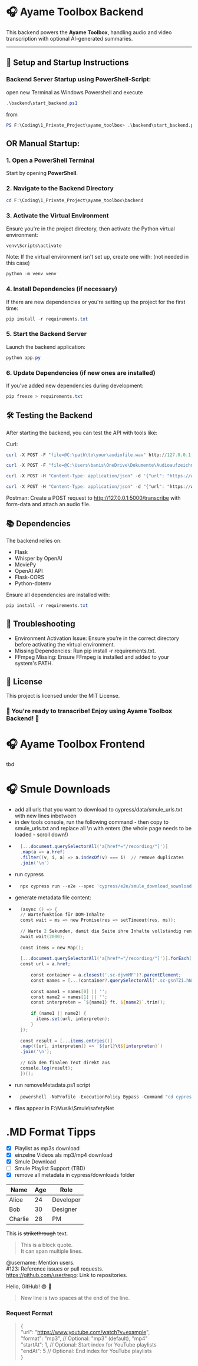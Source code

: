 # 🎧 Ayame Toolbox Backend

This backend powers the **Ayame Toolbox**, handling audio and video transcription with optional AI-generated summaries.

---

## 🚀 **Setup and Startup Instructions**

### Backend Server Startup using PowerShell-Script:
open new Terminal as Windows Powershell and execute 
```powershell
.\backend\start_backend.ps1
```
from
```powershell
PS F:\Coding\1_Private_Project\ayame_toolbox> .\backend\start_backend.ps1
```

## OR Manual Startup:
### 1. **Open a PowerShell Terminal**
Start by opening **PowerShell**.

### 2. **Navigate to the Backend Directory**
```powershell
cd F:\Coding\1_Private_Project\ayame_toolbox\backend
```

### 3. **Activate the Virtual Environment**
Ensure you're in the project directory, then activate the Python virtual environment:

```powershell
venv\Scripts\activate
```

Note: If the virtual environment isn't set up, create one with: (not needed in this case)

```powershell
python -m venv venv
```

### 4. **Install Dependencies (if necessary)**
If there are new dependencies or you're setting up the project for the first time:

```powershell
pip install -r requirements.txt
```

### 5. **Start the Backend Server**
Launch the backend application:

```powershell
python app.py
```

### 6. **Update Dependencies (if new ones are installed)**
If you've added new dependencies during development:

```powershell
pip freeze > requirements.txt
```

## 🛠️ **Testing the Backend**
After starting the backend, you can test the API with tools like:

Curl:
```powershell
curl -X POST -F "file=@C:\path\to\your\audiofile.wav" http://127.0.0.1:5000/transcribe
```
```powershell
curl -X POST -F "file=@C:\Users\banis\OneDrive\Dokumente\Audioaufzeichnungen\Multi Lingual language transcription test.wav" http://127.0.0.1:5000/transcribe
```
```powershell
curl -X POST -H "Content-Type: application/json" -d '{"url": "https://www.youtube.com/watch?v=bGci1ixhveI&list=WL&index=2&t=6305s", "format": "mp4"}'
```
```powershell
curl -X POST -H "Content-Type: application/json" -d "{"url": "https://www.smule.com/recording/example"}" http://127.0.0.1:5000/download
```
Postman: Create a POST request to http://127.0.0.1:5000/transcribe with form-data and attach an audio file.

## 📚 Dependencies
The backend relies on:

- Flask
- Whisper by OpenAI
- MoviePy
- OpenAI API
- Flask-CORS
- Python-dotenv

Ensure all dependencies are installed with:

```powershell
pip install -r requirements.txt
```

## 🐛 Troubleshooting
- Environment Activation Issue: Ensure you’re in the correct directory before activating the virtual environment.
- Missing Dependencies: Run pip install -r requirements.txt.
- FFmpeg Missing: Ensure FFmpeg is installed and added to your system's PATH.

## 📄 License
This project is licensed under the MIT License.

### 🎯 You're ready to transcribe! Enjoy using Ayame Toolbox Backend! 🚀

# 🎧 Ayame Toolbox Frontend

tbd

# 🎧 Smule Downloads
- add all urls that you want to download to cypress/data/smule_urls.txt with new lines inbetween
- in dev tools console, run the following command - then copy to smule_urls.txt and replace all \n with enters (the whole page needs to be loaded - scroll down!)
- ```powershell 
    [...document.querySelectorAll('a[href*="/recording/"]')]
    .map(a => a.href)
    .filter((v, i, a) => a.indexOf(v) === i)  // remove duplicates
    .join('\n')
    ```
- run cypress
- ```powershell 
    npx cypress run --e2e --spec 'cypress/e2e/smule_download_sownloader.cy.js'
    ```
- generate metadata file content:
- ```powershell
    (async () => {
    // Wartefunktion für DOM-Inhalte
    const wait = ms => new Promise(res => setTimeout(res, ms));
    
    // Warte 2 Sekunden, damit die Seite ihre Inhalte vollständig rendert
    await wait(2000);
    
    const items = new Map();
    
    [...document.querySelectorAll('a[href*="/recording/"]')].forEach(a => {
    const url = a.href;
    
        const container = a.closest('.sc-djvmMF')?.parentElement;
        const names = [...(container?.querySelectorAll('.sc-gsnTZi.hNtid') || [])].map(span => span.textContent.trim());
    
        const name1 = names[0] || '';
        const name2 = names[1] || '';
        const interpreten = `${name1} ft. ${name2}`.trim();
    
        if (name1 || name2) {
          items.set(url, interpreten);
        }
    });
    
    const result = [...items.entries()]
    .map(([url, interpreten]) => `${url}\t${interpreten}`)
    .join('\n');
    
    // Gib den finalen Text direkt aus
    console.log(result);
    })();
    ```
- run removeMetadata.ps1 script
- ```powershell 
    powershell -NoProfile -ExecutionPolicy Bypass -Command "cd cypress; ./removeMetadata.ps1"
    ```
- files appear in F:\Musik\Smule\safetyNet



# .MD Format Tipps

- [x] Playlist as mp3s download
- [x] einzelne Videos als mp3/mp4 download
- [x] Smule Download
- [ ] Smule Playlist Support (TBD)
- [x] remove all metadata in cypress/downloads folder

| Name    | Age | Role       |
|---------|-----|------------|
| Alice   | 24  | Developer  |
| Bob     | 30  | Designer   |
| Charlie | 28  | PM         |

This is ~~strikethrough~~ text.

> This is a block quote.  
> It can span multiple lines.

@username: Mention users.  
#123: Reference issues or pull requests.  
https://github.com/user/repo: Link to repositories.

Hello, GitHub! :smile: :rocket:  
[^1]: This is the footnote.

> New line is two spaces at the end of the line.


### Request Format
> {  
>   "url": "https://www.youtube.com/watch?v=example",  
>   "format": "mp3",         // Optional: "mp3" (default), "mp4"  
>   "startAt": 1,            // Optional: Start index for YouTube playlists  
>   "endAt": 5               // Optional: End index for YouTube playlists  
> }


